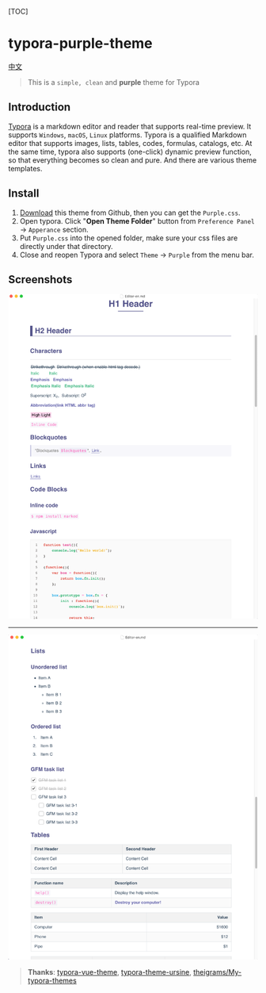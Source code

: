 [TOC]

# typora-purple-theme

[中文](README_CN.md)

> This is a `simple, clean` and **purple** theme for Typora

## Introduction

[Typora](https://www.typora.io/) is a markdown editor and reader that supports real-time preview. It supports `Windows`, `macOS`, `Linux` platforms. Typora is a qualified Markdown editor that supports images, lists, tables, codes, formulas, catalogs, etc. At the same time, typora also supports (one-click) dynamic preview function, so that everything becomes so clean and pure. And there are various theme templates.

## Install

1. [Download](https://github.com/hliu202/typora-purple-theme) this theme from Github, then you can get the `Purple.css`.
2. Open typora. Click "**Open Theme Folder**" button from `Preference Panel` → `Apperance` section.
3. Put `Purple.css` into the opened folder, make sure your css files are directly under that directory.
4. Close and reopen Typora and select `Theme` → `Purple` from the menu bar.

## Screenshots

![](ScreenShots/en/1.png)

---

![](ScreenShots/en/2.png)



> **Thanks**: [typora-vue-theme](https://github.com/blinkfox/typora-vue-theme), [typora-theme-ursine](https://github.com/aCluelessDanny/typora-theme-ursine), [theigrams/My-typora-themes](theigrams/My-typora-themes)


